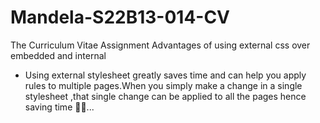 # Mandela-S22B13-014-CV
The Curriculum Vitae Assignment
Advantages of using external css over embedded and internal
- Using external stylesheet greatly saves time and can help you 
apply rules to multiple pages.When you simply make a change in a single stylesheet ,that single change can be applied to all the 
pages hence saving time 🤟🏽...
